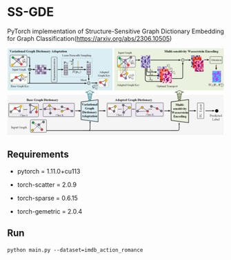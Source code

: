 # SS-GDE

PyTorch implementation of Structure-Sensitive Graph Dictionary Embedding for Graph Classification(https://arxiv.org/abs/2306.10505)

![architecture](/fig/SS-GDE_architecture.jpg)


## Requirements


* pytorch = 1.11.0+cu113
- torch-scatter = 2.0.9
* torch-sparse = 0.6.15
- torch-gemetric = 2.0.4

## Run

`python main.py --dataset=imdb_action_romance` 
